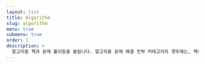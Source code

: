 ```yaml
---
layout: list
title: Algorithm
slug: algorithm
menu: true
submenu: true
order: 1
description: >
  알고리즘 책과 문제 풀이등을 올립니다. 알고리즘 문제 해결 전략 카테고리의 경우에는, 책에 있는 코드를 혼자 써보고 복기하는 용도로 올리고 있습니다.
---
```

